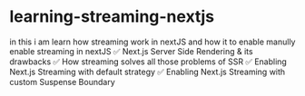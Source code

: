 # learning-streaming-nextjs
in this i am learn how streaming work in nextJS and how it to enable manully enable streaming in nextJS
✅ Next.js Server Side Rendering & its drawbacks
✅ How streaming solves all those problems of SSR
✅ Enabling Next.js Streaming with default strategy
✅ Enabling Next.js Streaming with custom Suspense Boundary
